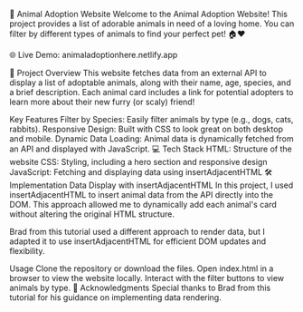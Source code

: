 🐾 Animal Adoption Website
Welcome to the Animal Adoption Website! This project provides a list of adorable animals in need of a loving home. You can filter by different types of animals to find your perfect pet! 🏠❤️

🌐 Live Demo: animaladoptionhere.netlify.app

🚀 Project Overview
This website fetches data from an external API to display a list of adoptable animals, along with their name, age, species, and a brief description. Each animal card includes a link for potential adopters to learn more about their new furry (or scaly) friend!

Key Features
Filter by Species: Easily filter animals by type (e.g., dogs, cats, rabbits).
Responsive Design: Built with CSS to look great on both desktop and mobile.
Dynamic Data Loading: Animal data is dynamically fetched from an API and displayed with JavaScript.
💻 Tech Stack
HTML: Structure of the website
CSS: Styling, including a hero section and responsive design
JavaScript: Fetching and displaying data using insertAdjacentHTML
🛠️ Implementation
Data Display with insertAdjacentHTML
In this project, I used insertAdjacentHTML to insert animal data from the API directly into the DOM. This approach allowed me to dynamically add each animal's card without altering the original HTML structure.

Brad from this tutorial used a different approach to render data, but I adapted it to use insertAdjacentHTML for efficient DOM updates and flexibility.

Usage
Clone the repository or download the files.
Open index.html in a browser to view the website locally.
Interact with the filter buttons to view animals by type.
🙏 Acknowledgments
Special thanks to Brad from this tutorial for his guidance on implementing data rendering.
